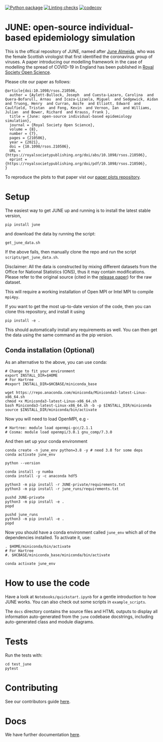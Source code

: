 [![Python package](https://github.com/IDAS-Durham/JUNE-private/actions/workflows/python-publish.yml/badge.svg)](https://github.com/IDAS-Durham/JUNE-private/actions/workflows/python-publish.yml)
[![Linting checks](https://github.com/IDAS-Durham/JUNE-private/actions/workflows/check.yml/badge.svg)](https://github.com/IDAS-Durham/JUNE-private/actions/workflows/check.yml)
[![codecov](https://codecov.io/gh/IDAS-Durham/JUNE-private/branch/master/graph/badge.svg?token=SYUJR5DPSZ)](https://codecov.io/gh/IDAS-Durham/JUNE-private)

# JUNE: open-source individual-based epidemiology simulation

This is the offical repository of JUNE, named after [June Almeida](https://en.wikipedia.org/wiki/June_Almeida), who was the female Scottish virologist that first identified the coronavirus group of viruses. A paper introducing our modelling framework in the case of modelling the spread of COVID-19 in England has been published in [Royal Society Open Science](https://royalsocietypublishing.org/doi/full/10.1098/rsos.210506).

Please cite our paper as follows:

```
@article{doi:10.1098/rsos.210506,
  author = {Aylett-Bullock, Joseph  and Cuesta-Lazaro, Carolina  and Quera-Bofarull, Arnau  and Icaza-Lizaola, Miguel  and Sedgewick, Aidan  and Truong, Henry  and Curran, Aoife  and Elliott, Edward  and Caulfield, Tristan  and Fong, Kevin  and Vernon, Ian  and Williams, Julian  and Bower, Richard  and Krauss, Frank },
  title = {June: open-source individual-based epidemiology simulation},
  journal = {Royal Society Open Science},
  volume = {8},
  number = {7},
  pages = {210506},
  year = {2021},
  doi = {10.1098/rsos.210506},
  URL = {https://royalsocietypublishing.org/doi/abs/10.1098/rsos.210506},
  eprint = {https://royalsocietypublishing.org/doi/pdf/10.1098/rsos.210506},
}

```

To reproduce the plots to that paper vist our [paper plots repository](https://github.com/IDAS-Durham/june_paper_plots).

# Setup

The easiest way to get JUNE up and running is to install the latest stable version,

```
pip install june
```

and download the data by running the script:

```
get_june_data.sh
```

If the above fails, then manually clone the repo and run the script ```scripts/get_june_data.sh```.


Disclaimer: All the data is constructed by mixing different datasets from the Office for National Statistics (ONS), thus it may contain modifications. Please refer to the original source (cited in the [release paper](https://www.medrxiv.org/content/10.1101/2020.12.15.20248246v1)) for the raw dataset.

This will require a working installation of Open MPI or Intel MPI to compile ``mpi4py``. 

If you want to get the most up-to-date version of the code, then you can clone this repository, and install it using

```
pip install -e .
```

This should automatically install any requirements as well. You can then get the data using the same command as the pip version.

## Conda installation (Optional)
As an alternative to the above, you can use conda:


    # Change to fit your environment
    export INSTALL_DIR=$HOME
    # For Hartree
    #export INSTALL_DIR=$HCBASE/miniconda_base

    wget https://repo.anaconda.com/miniconda/Miniconda3-latest-Linux-x86_64.sh
    chmod +x Miniconda3-latest-Linux-x86_64.sh
    bash Miniconda3-latest-Linux-x86_64.sh -b -p $INSTALL_DIR/miniconda
    source $INSTALL_DIR/miniconda/bin/activate


Now you will need to load OpenMPI, e.g -


    # Hartree: module load openmpi-gcc/2.1.1
    # Cosma: module load openmpi/3.0.1 gnu_comp/7.3.0


And then set up your conda environment

    conda create -n june_env python=3.8 -y # need 3.8 for some deps
    conda activate june_env

    python --version

    conda install -y numba
    conda install -y -c anaconda hdf5

    python3 -m pip install -r JUNE-private/requirements.txt
    python3 -m pip install -r june_runs/requirements.txt

    pushd JUNE-private
    python3 -m pip install -e .
    popd

    pushd june_runs
    python3 -m pip install -e .
    popd

Now you should have a conda environment called `june_env` which all of the dependencies installed. To activate it, use:

    . $HOME/miniconda/bin/activate
    # For Hartree
    #. $HCBASE/miniconda_base/miniconda/bin/activate
    
    conda activate june_env


# How to use the code

Have a look at ``Notebooks/quickstart.ipynb`` for a gentle introduction to how JUNE works. You can also check out some scripts in ``example_scripts``.

The ``docs`` directory contains the source files and HTML outputs to
display all information auto-generated from the `june` codebase docstrings,
including auto-generated class and module diagrams.

# Tests

Run the tests with:

```
cd test_june
pytest
```

# Contributing
See our contributors guide [here](CONTRIBUTING).

# Docs
We have further documentation [here](docs/index.md).
